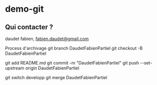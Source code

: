 # demo-git

## Qui contacter ?
daudet fabien, fabien.daudet@gmail.com

Process d'archivage
git branch DaudetFabienPartiel
git checkout -B DaudetFabienPartiel

git add README.md
git commit -m "DaudetFabienPartiel"
git push --set-upstream origin DaudetFabienPartiel

git switch developp
git merge DaudetFabienPartiel